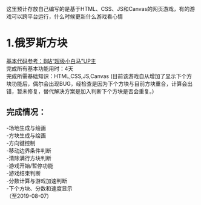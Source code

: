 这里预计存放自己编写的是基于HTML、CSS、JS和Canvas的网页游戏，有的游戏可以跨平台运行，什么时候更新什么游戏看心情

# 1.俄罗斯方块
[基本代码参考：B站“超级小白马”UP主](https://www.bilibili.com/video/av47720471)  
完成所有基本功能用时：4天  
完成所需基础知识：HTML,CSS,JS,Canvas
(目前该游戏自从增加了显示下个方块功能后，偶尔会出现BUG，经检查是因为下个方块与目前方块重合，计算会出错，暂未修复，替代解决方案是加入判断下个方块是否会重复。)
## 完成情况：
-场地生成与绘画  
-方块生成与绘画  
-方向键控制  
-移动边界条件判断  
-清除满行方块判断  
-游戏开始/暂停功能  
-游戏结束判断  
-分数计算与游戏加速判断  
-下个方块、分数和速度显示  
（至2019-08-07）